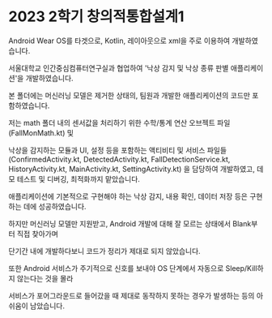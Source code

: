 # 2023 2학기 창의적통합설계1

Android Wear OS를 타겟으로, Kotlin, 레이아웃으로 xml을 주로 이용하여 개발하였습니다.

서울대학교 인간중심컴퓨터연구실과 협업하여 '낙상 감지 및 낙상 종류 판별 애플리케이션'을 개발하였습니다.

본 폴더에는 머신러닝 모델은 제거한 상태의, 팀원과 개발한 애플리케이션의 코드만 포함하였습니다.

저는 math 폴더 내의 센서값을 처리하기 위한 수학/통계 연산 오브젝트 파일(FallMonMath.kt) 및

낙상을 감지하는 모듈과 UI, 설정 등을 포함하는 액티비티 및 서비스 파일들
(ConfirmedActivity.kt, DetectedActivity.kt, FallDetectionService.kt, HistoryActivity.kt, MainActivity.kt, SettingActivity.kt)
을 담당하여 개발하였고, 데모 테스트 및 디버깅, 최적화까지 맡았습니다.

애플리케이션에 기본적으로 구현해야 하는 낙상 감지, 내용 확인, 데이터 저장 등은 구현하는 데에 성공하였습니다.

하지만 머신러닝 모델만 지원받고, Android 개발에 대해 잘 모르는 상태에서 Blank부터 직접 찾아가며

단기간 내에 개발하다보니 코드가 정리가 제대로 되지 않았습니다.

또한 Android 서비스가 주기적으로 신호를 보내야 OS 단계에서 자동으로 Sleep/Kill하지 않는다는 것을 몰라

서비스가 포어그라운드로 들어갔을 때 제대로 동작하지 못하는 경우가 발생하는 등의 아쉬움이 남았습니다.